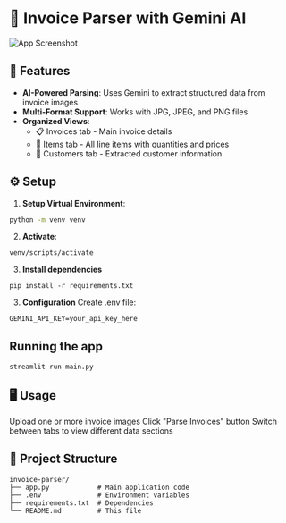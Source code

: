 # 📄 Invoice Parser with Gemini AI

![App Screenshot](screenshot.png) <!-- Add your screenshot here -->

## 🚀 Features
- **AI-Powered Parsing**: Uses Gemini to extract structured data from invoice images
- **Multi-Format Support**: Works with JPG, JPEG, and PNG files
- **Organized Views**:
  - 📋 Invoices tab - Main invoice details
  - 🛒 Items tab - All line items with quantities and prices
  - 👤 Customers tab - Extracted customer information

## ⚙️ Setup
1. **Setup Virtual Environment**:
```bash
python -m venv venv
```

2. **Activate**:
```
venv/scripts/activate
```

3. **Install dependencies**
```
pip install -r requirements.txt
```

3. **Configuration**
Create .env file:
```
GEMINI_API_KEY=your_api_key_here
```

## Running the app
```
streamlit run main.py
```

## 🖥️ Usage
Upload one or more invoice images
Click "Parse Invoices" button
Switch between tabs to view different data sections

## 📁 Project Structure
```
invoice-parser/
├── app.py            # Main application code
├── .env              # Environment variables
├── requirements.txt  # Dependencies
└── README.md         # This file
```
